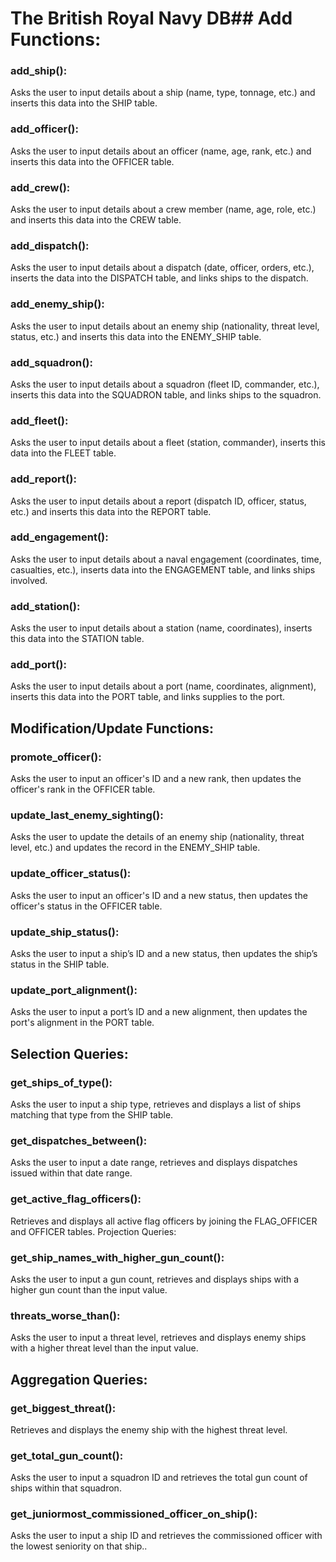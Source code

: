 # The British Royal Navy DB## Add Functions:
### add_ship(): 
Asks the user to input details about a ship (name, type, tonnage, etc.) and inserts this data into the SHIP table.
### add_officer(): 
Asks the user to input details about an officer (name, age, rank, etc.) and inserts this data into the OFFICER table.
### add_crew(): 
Asks the user to input details about a crew member (name, age, role, etc.) and inserts this data into the CREW table.
### add_dispatch(): 
Asks the user to input details about a dispatch (date, officer, orders, etc.), inserts the data into the DISPATCH table, and links ships to the dispatch.
### add_enemy_ship(): 
Asks the user to input details about an enemy ship (nationality, threat level, status, etc.) and inserts this data into the ENEMY_SHIP table.
### add_squadron(): 
Asks the user to input details about a squadron (fleet ID, commander, etc.), inserts this data into the SQUADRON table, and links ships to the squadron.
### add_fleet(): 
Asks the user to input details about a fleet (station, commander), inserts this data into the FLEET table.
### add_report(): 
Asks the user to input details about a report (dispatch ID, officer, status, etc.) and inserts this data into the REPORT table.
### add_engagement(): 
Asks the user to input details about a naval engagement (coordinates, time, casualties, etc.), inserts data into the ENGAGEMENT table, and links ships involved.
### add_station(): 
Asks the user to input details about a station (name, coordinates), inserts this data into the STATION table.
### add_port(): 
Asks the user to input details about a port (name, coordinates, alignment), inserts this data into the PORT table, and links supplies to the port.
## Modification/Update Functions:
### promote_officer(): 
Asks the user to input an officer's ID and a new rank, then updates the officer's rank in the OFFICER table.
### update_last_enemy_sighting(): 
Asks the user to update the details of an enemy ship (nationality, threat level, etc.) and updates the record in the ENEMY_SHIP table.
### update_officer_status(): 
Asks the user to input an officer's ID and a new status, then updates the officer's status in the OFFICER table.
### update_ship_status(): 
Asks the user to input a ship’s ID and a new status, then updates the ship’s status in the SHIP table.
### update_port_alignment(): 
Asks the user to input a port’s ID and a new alignment, then updates the port's alignment in the PORT table.
## Selection Queries:
### get_ships_of_type(): 
Asks the user to input a ship type, retrieves and displays a list of ships matching that type from the SHIP table.
### get_dispatches_between(): 
Asks the user to input a date range, retrieves and displays dispatches issued within that date range.
### get_active_flag_officers(): 
Retrieves and displays all active flag officers by joining the FLAG_OFFICER and OFFICER tables.
Projection Queries:
### get_ship_names_with_higher_gun_count(): 
Asks the user to input a gun count, retrieves and displays ships with a higher gun count than the input value.
### threats_worse_than(): 
Asks the user to input a threat level, retrieves and displays enemy ships with a higher threat level than the input value.
## Aggregation Queries:
### get_biggest_threat(): 
Retrieves and displays the enemy ship with the highest threat level.
### get_total_gun_count(): 
Asks the user to input a squadron ID and retrieves the total gun count of ships within that squadron.
### get_juniormost_commissioned_officer_on_ship(): 
Asks the user to input a ship ID and retrieves the commissioned officer with the lowest seniority on that ship..
